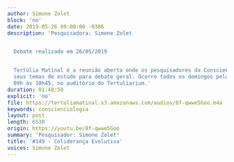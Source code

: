 ```yaml
---
author: Simone Zolet
block: 'no'
date: 2019-05-26 09:00:00 -0306
description: 'Pesquisadora: Simone Zolet


  Debate realizado em 26/05/2019


  Tertúlia Matinal é a reunião aberta onde os pesquisadores da Conscienciologia apresentam
  seus temas de estudo para debate geral. Ocorre todos os domingos pela manhã, das
  09h às 10h45, no auditório do Tertuliarium.'
duration: 01:48:50
explicit: 'no'
file: https://tertuliamatinal.s3.amazonaws.com/audios/8f-qwwe5Goo.m4a
keywords: conscienciologia
layout: post
length: 6530
origin: https://youtu.be/8f-qwwe5Goo
summary: 'Pesquisador: Simone Zolet'
title: '#149 - Coliderança Evolutiva'
voices: Simone Zolet
---
```

